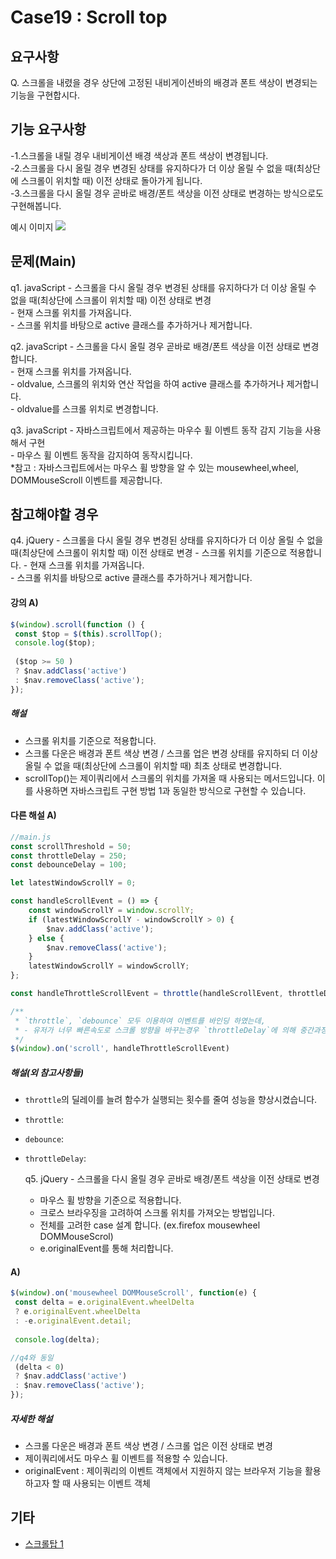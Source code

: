 # Case19 : Scroll top
## 요구사항
  Q. 스크롤을 내렸을 경우 상단에 고정된 내비게이션바의 배경과 폰트 색상이 변경되는 기능을 구현합시다.  
## 기능 요구사항
  -1.스크롤을 내릴 경우 내비게이션 배경 색상과 폰트 색상이 변경됩니다.  
  -2.스크롤을 다시 올릴 경우 변경된 상태를 유지하다가 더 이상 올릴 수 없을 때(최상단에 스크롤이 위치할 때) 이전 상태로 돌아가게 됩니다.  
  -3.스크롤을 다시 올릴 경우 곧바로 배경/폰트 색상을 이전 상태로 변경하는 방식으로도 구현해봅니다.  
  
  예시 이미지
  <a href='https://ifh.cc/v-lqp7h9' target='_blank'><img src='https://ifh.cc/g/lqp7h9.jpg' border='0'></a>
## 문제(Main)
  q1. javaScript - 스크롤을 다시 올릴 경우 변경된 상태를 유지하다가 더 이상 올릴 수 없을 때(최상단에 스크롤이 위치할 때) 이전 상태로 변경  
      - 현재 스크롤 위치를 가져옵니다.  
      - 스크롤 위치를 바탕으로 active 클래스를 추가하거나 제거합니다.  
 
  q2. javaScript - 스크롤을 다시 올릴 경우 곧바로 배경/폰트 색상을 이전 상태로 변경합니다.  
      - 현재 스크롤 위치를 가져옵니다.  
      - oldvalue, 스크롤의 위치와 연산 작업을 하여 active 클래스를 추가하거나 제거합니다.  
      - oldvalue를 스크롤 위치로 변경합니다.  
      
  q3. javaScript - 자바스크립트에서 제공하는 마우수 휠 이벤트 동작 감지 기능을 사용해서 구현  
      - 마우스 휠 이벤트 동작을 감지하여 동작시킵니다.  
          *참고 : 자바스크립트에서는 마우스 휠 방향을 알 수 있는 mousewheel,wheel, DOMMouseScroll 이벤트를 제공합니다.  
          
## 참고해야할 경우 
  q4. jQuery - 스크롤을 다시 올릴 경우 변경된 상태를 유지하다가 더 이상 올릴 수 없을 때(최상단에 스크롤이 위치할 때) 이전 상태로 변경
      - 스크롤 위치를 기준으로 적용합니다.
      - 현재 스크롤 위치를 가져옵니다.  
      - 스크롤 위치를 바탕으로 active 클래스를 추가하거나 제거합니다.  
     
#### 강의 A)

```js
$(window).scroll(function () {
 const $top = $(this).scrollTop();
 console.log($top);
 
 ($top >= 50 )
 ? $nav.addClass('active')
 : $nav.removeClass('active');
});
```

##### 해설
- 스크롤 위치를 기준으로 적용합니다.
- 스크롤 다운은 배경과 폰트 색상 변경 / 스크롤 업은 변경 상태를 유지하되 더 이상 올릴 수 없을 때(최상단에 스크롤이 위치할 때) 최초 상태로 변경합니다.
- scrollTop()는 제이쿼리에서 스크롤의 위치를 가져올 때 사용되는 메서드입니다. 이를 사용하면 자바스크립트 구현 방법 1과 동일한 방식으로 구현할 수 있습니다.

#### 다른 해설 A)

```js
//main.js
const scrollThreshold = 50;
const throttleDelay = 250;
const debounceDelay = 100;

let latestWindowScrollY = 0;

const handleScrollEvent = () => {
    const windowScrollY = window.scrollY;
    if (latestWindowScrollY - windowScrollY > 0) {
        $nav.addClass('active');
    } else {
        $nav.removeClass('active');
    }
    latestWindowScrollY = windowScrollY;
};

const handleThrottleScrollEvent = throttle(handleScrollEvent, throttleDelay);

/**
 * `throttle`, `debounce` 모두 이용하여 이벤트를 바인딩 하였는데,
 * - 유저가 너무 빠른속도로 스크롤 방향을 바꾸는경우 `throttleDelay`에 의해 중간과정은 생략될 수 있으나 성능은 유지할 수 있음.
 */
$(window).on('scroll', handleThrottleScrollEvent)
```

##### 해설(외 참고사항들)
- `throttle`의 딜레이를 늘려 함수가 실행되는 횟수를 줄여 성능을 향상시켰습니다.
-  `throttle`: 
-  `debounce`:
- `throttleDelay`:

  q5. jQuery - 스크롤을 다시 올릴 경우 곧바로 배경/폰트 색상을 이전 상태로 변경 
    - 마우스 휠 방향을 기준으로 적용합니다. 
    - 크로스 브라우징을 고려하여 스크롤 위치를 가져오는 방법입니다.
    - 전체를 고려한 case 설계 합니다. (ex.firefox mousewheel DOMMouseScrol)
    - e.originalEvent를 통해 처리합니다.
    
#### A)

```js
$(window).on('mousewheel DOMMouseScroll', function(e) {
 const delta = e.originalEvent.wheelDelta
 ? e.originalEvent.wheelDelta
 : -e.originalEvent.detail;
 
 console.log(delta);

//q4와 동일
 (delta < 0)
 ? $nav.addClass('active')
 : $nav.removeClass('active');
});

```  
##### 자세한 해설
- 스크롤 다운은 배경과 폰트 색상 변경 / 스크롤 업은 이전 상태로 변경
- 제이쿼리에서도 마우스 휠 이벤트를 적용할 수 있습니다.
- originalEvent : 제이쿼리의 이벤트 객체에서 지원하지 않는 브라우저 기능을 활용하고자 할 때 사용되는 이벤트 객체
 
 ## 기타
 - <a href="https://ant.design/components/back-top/">스크롤탑 1</a>


 
  
